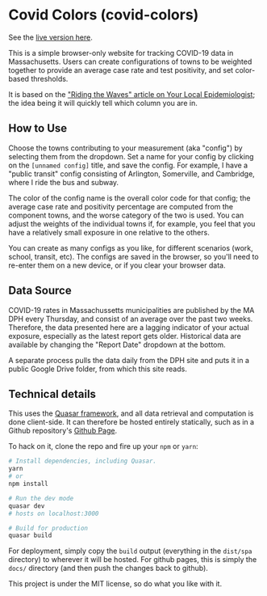 # Covid Colors (covid-colors)

See the [live version here](https://pomalley.github.io/covid-colors/#/).

This is a simple browser-only website for tracking COVID-19 data in Massachusetts. Users can create configurations of towns to be weighted together to provide an average case rate and test positivity, and set color-based thresholds.

It is based on the ["Riding the Waves" article on Your Local Epidemiologist](https://yourlocalepidemiologist.substack.com/p/riding-the-waves-a-framework-for?s=r); the idea being it will quickly tell which column you are in.

## How to Use

Choose the towns contributing to your measurement (aka "config") by selecting them from the dropdown. Set a name for your config by clicking on the `[unnamed config]` title, and save the config. For example, I have a "public transit" config consisting of Arlington, Somerville, and Cambridge, where I ride the bus and subway.

The color of the config name is the overall color code for that config; the average case rate and positivity percentage are computed from the component towns, and the worse category of the two is used. You can adjust the weights of the individual towns if, for example, you feel that you have a relatively small exposure in one relative to the others.

You can create as many configs as you like, for different scenarios (work, school, transit, etc). The configs are saved in the browser, so you'll need to re-enter them on a new device, or if you clear your browser data.

## Data Source

COVID-19 rates in Massachussetts municipalities are published by the MA DPH every Thursday, and consist of an average over the past two weeks. Therefore, the data presented here are a lagging indicator of your actual exposure, especially as the latest report gets older. Historical data are available by changing the "Report Date" dropdown at the bottom.

A separate process pulls the data daily from the DPH site and puts it in a public Google Drive folder, from which this site reads.

## Technical details

This uses the [Quasar framework](https://quasar.dev/), and all data retrieval and computation is done client-side. It can therefore be hosted entirely statically, such as in a Github repository's [Github Page](https://pages.github.com/).

To hack on it, clone the repo and fire up your `npm` or `yarn`:

```bash
# Install dependencies, including Quasar.
yarn
# or
npm install
```

```bash
# Run the dev mode
quasar dev
# hosts on localhost:3000
```

```bash
# Build for production
quasar build
```

For deployment, simply copy the `build` output (everything in the `dist/spa` directory) to wherever it will be hosted. For github pages, this is simply the `docs/` directory (and then push the changes back to github).

This project is under the MIT license, so do what you like with it.
